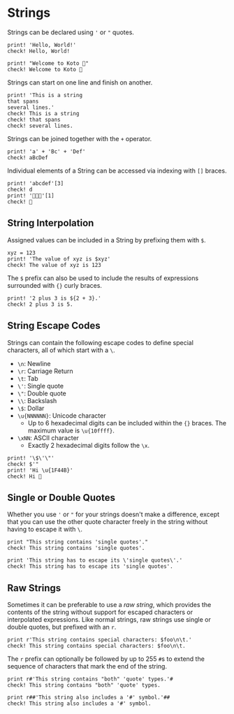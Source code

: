 # Strings

Strings can be declared using `'` or `"` quotes. 

```koto
print! 'Hello, World!'
check! Hello, World!

print! "Welcome to Koto 👋"
check! Welcome to Koto 👋
```

Strings can start on one line and finish on another.

```koto
print! 'This is a string
that spans
several lines.'
check! This is a string
check! that spans
check! several lines.
```

Strings can be joined together with the `+` operator.

```koto
print! 'a' + 'Bc' + 'Def'
check! aBcDef
```

Individual elements of a String can be accessed via indexing with `[]` braces.

```koto
print! 'abcdef'[3]
check! d
print! '👋🥳😆'[1]
check! 🥳
```

## String Interpolation

Assigned values can be included in a String by prefixing them with `$`.

```koto
xyz = 123
print! 'The value of xyz is $xyz'
check! The value of xyz is 123
```

The `$` prefix can also be used to include the results of expressions surrounded with `{}` curly braces.

```koto
print! '2 plus 3 is ${2 + 3}.'
check! 2 plus 3 is 5.
```

## String Escape Codes

Strings can contain the following escape codes to define special characters,
all of which start with a `\`. 

- `\n`: Newline
- `\r`: Carriage Return
- `\t`: Tab
- `\'`: Single quote
- `\"`: Double quote
- `\\`: Backslash
- `\$`: Dollar
- `\u{NNNNNN}`: Unicode character
  - Up to 6 hexadecimal digits can be included within the `{}` braces.
    The maximum value is `\u{10ffff}`.
- `\xNN`: ASCII character
  - Exactly 2 hexadecimal digits follow the `\x`.

```koto
print! '\$\'\"'
check! $'"
print! 'Hi \u{1F44B}'
check! Hi 👋
```

## Single or Double Quotes

Whether you use `'` or `"` for your strings doesn't make a difference, except that you can use the other quote character freely in the string without having to escape it with `\`.

```koto
print "This string contains 'single quotes'."
check! This string contains 'single quotes'.

print 'This string has to escape its \'single quotes\'.'
check! This string has to escape its 'single quotes'.
```

## Raw Strings

Sometimes it can be preferable to use a _raw string_, which provides the contents of the string without support for escaped characters or interpolated expressions. 
Like normal strings, raw strings use single or double quotes, but prefixed with an `r`.

```koto
print r'This string contains special characters: $foo\n\t.'
check! This string contains special characters: $foo\n\t.
```

The `r` prefix can optionally be followed by up to 255 `#`s to extend the sequence of characters that mark the end of the string. 

```koto
print r#'This string contains "both" 'quote' types.'#
check! This string contains "both" 'quote' types.

print r##'This string also includes a '#' symbol.'##
check! This string also includes a '#' symbol.
```
